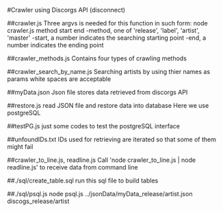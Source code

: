 #Crawler using Discorgs API (disconnect)

##crawler.js
Three argvs is needed for this function in such form:
node crawler.js method start end
-method, one of 'release', 'label', 'artist', 'master'
-start, a number indicates the searching starting point
-end, a number indicates the ending point

##crawler_methods.js
Contains four types of crawling methods

##crawler_search_by_name.js
Searching artists by using thier names as params
white spaces are acceptable

##myData.json
Json file stores data retrieved from discorgs API

##restore.js
read JSON file and restore data into database
Here we use postgreSQL

##testPG.js
just some codes to test the postgreSQL interface

##unfoundIDs.txt
IDs used for retrieving are iterated so that some of them might fail

##crawler_to_line.js, readline.js
Call 'node crawler_to_line.js | node readline.js' to receive data from command line

##./sql/create_table.sql
run this sql file to build tables

##./sql/psql.js
node psql.js ../jsonData/myData_release/artist.json discogs_release/artist
